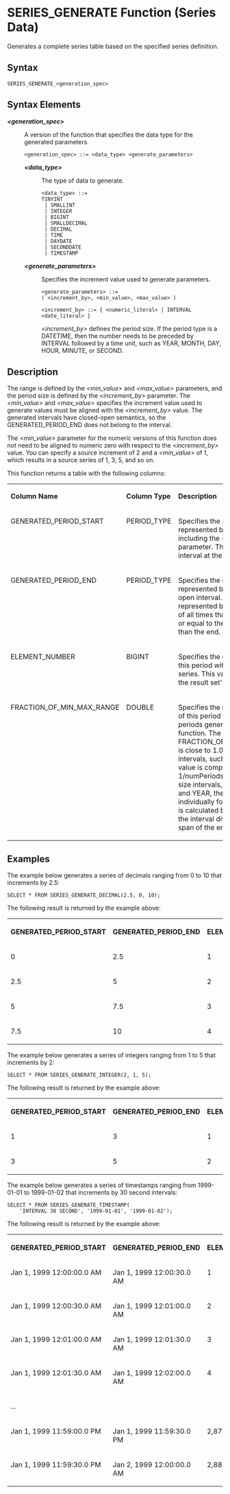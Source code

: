 <!-- loioc8101037ad4344768db31e68e4d30eb4 -->

# SERIES\_GENERATE Function \(Series Data\)

Generates a complete series table based on the specified series definition.



## Syntax

```
SERIES_GENERATE_<generation_spec>
```



## Syntax Elements


<dl>
<dt><b>

*<generation\_spec\>*

</b></dt>
<dd>

A version of the function that specifies the data type for the generated parameters.

```
<generation_spec> ::= <data_type> <generate_parameters>

```


<dl>
<dt><b>

*<data\_type\>*

</b></dt>
<dd>

The type of data to generate.

```
<data_type> ::= 
TINYINT
 | SMALLINT 
 | INTEGER 
 | BIGINT 
 | SMALLDECIMAL 
 | DECIMAL 
 | TIME 
 | DAYDATE 
 | SECONDDATE 
 | TIMESTAMP 
```



</dd><dt><b>

*<generate\_parameters\>*

</b></dt>
<dd>

Specifies the increment value used to generate parameters.

```
<generate_parameters> ::= 
( <increment_by>, <min_value>, <max_value> )

<increment_by> ::= { <numeric_literal> | INTERVAL <date_literal> }
```

*<increment\_by\>* defines the period size. If the period type is a DATETIME, then the number needs to be preceded by INTERVAL followed by a time unit, such as YEAR, MONTH, DAY, HOUR, MINUTE, or SECOND.



</dd>
</dl>



</dd>
</dl>



## Description

The range is defined by the *<min\_value\>* and *<max\_value\>* parameters, and the period size is defined by the *<increment\_by\>* parameter. The *<min\_value\>* and *<max\_value\>* specifies the increment value used to generate values must be aligned with the *<increment\_by\>* value. The generated intervals have closed-open semantics, so the GENERATED\_PERIOD\_END does not belong to the interval.

The *<min\_value\>* parameter for the numeric versions of this function does not need to be aligned to numeric zero with respect to the *<increment\_by\>* value. You can specify a source increment of 2 and a *<min\_value\>* of 1, which results in a source series of 1, 3, 5, and so on.

This function returns a table with the following columns:


<table>
<tr>
<td valign="top">

**Column Name**

</td>
<td valign="top">

**Column Type**

</td>
<td valign="top">

**Description**

</td>
</tr>
<tr>
<td valign="top">

GENERATED\_PERIOD\_START

</td>
<td valign="top">

PERIOD\_TYPE

</td>
<td valign="top">

Specifies the start of the period represented by this row, including the *<period\_start\>* parameter. This is a closed interval at the start.

</td>
</tr>
<tr>
<td valign="top">

GENERATED\_PERIOD\_END

</td>
<td valign="top">

PERIOD\_TYPE

</td>
<td valign="top">

Specifies the end of the period represented by this row as an open interval. The period represented by this row consists of all times that are greater than or equal to the start, and less than the end.

</td>
</tr>
<tr>
<td valign="top">

ELEMENT\_NUMBER

</td>
<td valign="top">

BIGINT

</td>
<td valign="top">

Specifies the element number of this period within the generated series. This value is equivalent to the result set's row number.

</td>
</tr>
<tr>
<td valign="top">

FRACTION\_OF\_MIN\_MAX\_RANGE

</td>
<td valign="top">

DOUBLE

</td>
<td valign="top">

Specifies the ratio of the length of this period to the length of all periods generated by this function. The sum of FRACTION\_OF\_MIN\_MAX\_RANGE is close to 1.0. For fixed size intervals, such as 1 DAY, the value is computed as 1/numPeriods. For non-fixed size intervals, such as MONTH and YEAR, the value is computed individually for each row, which is calculated by the time span of the interval divided by the time span of the entire result.

</td>
</tr>
</table>



## Examples

The example below generates a series of decimals ranging from 0 to 10 that increments by 2.5:

```
SELECT * FROM SERIES_GENERATE_DECIMAL(2.5, 0, 10);
```

The following result is returned by the example above:


<table>
<tr>
<th valign="top">

GENERATED\_PERIOD\_START

</th>
<th valign="top">

GENERATED\_PERIOD\_END

</th>
<th valign="top">

ELEMENT\_NUMBER

</th>
<th valign="top">

FRACTION\_OF\_MIN\_MAX\_RANGE

</th>
</tr>
<tr>
<td valign="top">

0

</td>
<td valign="top">

2.5

</td>
<td valign="top">

1

</td>
<td valign="top">

0.25

</td>
</tr>
<tr>
<td valign="top">

2.5

</td>
<td valign="top">

5

</td>
<td valign="top">

2

</td>
<td valign="top">

0.25

</td>
</tr>
<tr>
<td valign="top">

5

</td>
<td valign="top">

7.5

</td>
<td valign="top">

3

</td>
<td valign="top">

0.25

</td>
</tr>
<tr>
<td valign="top">

7.5

</td>
<td valign="top">

10

</td>
<td valign="top">

4

</td>
<td valign="top">

0.25

</td>
</tr>
</table>

The example below generates a series of integers ranging from 1 to 5 that increments by 2:

```
SELECT * FROM SERIES_GENERATE_INTEGER(2, 1, 5);
```

The following result is returned by the example above:


<table>
<tr>
<th valign="top">

GENERATED\_PERIOD\_START

</th>
<th valign="top">

GENERATED\_PERIOD\_END

</th>
<th valign="top">

ELEMENT\_NUMBER

</th>
<th valign="top">

FRACTION\_OF\_MIN\_MAX\_RANGE

</th>
</tr>
<tr>
<td valign="top">

1

</td>
<td valign="top">

3

</td>
<td valign="top">

1

</td>
<td valign="top">

0.5

</td>
</tr>
<tr>
<td valign="top">

3

</td>
<td valign="top">

5

</td>
<td valign="top">

2

</td>
<td valign="top">

0.5

</td>
</tr>
</table>

The example below generates a series of timestamps ranging from 1999-01-01 to 1999-01-02 that increments by 30 second intervals:

```
SELECT * FROM SERIES_GENERATE_TIMESTAMP(
    'INTERVAL 30 SECOND', '1999-01-01', '1999-01-02');
```

The following result is returned by the example above:


<table>
<tr>
<th valign="top">

GENERATED\_PERIOD\_START

</th>
<th valign="top">

GENERATED\_PERIOD\_END

</th>
<th valign="top">

ELEMENT\_NUMBER

</th>
<th valign="top">

FRACTION\_OF\_MIN\_MAX\_RANGE

</th>
</tr>
<tr>
<td valign="top">

Jan 1, 1999 12:00:00.0 AM

</td>
<td valign="top">

Jan 1, 1999 12:00:30.0 AM

</td>
<td valign="top">

1

</td>
<td valign="top">

0.00034722222222222224

</td>
</tr>
<tr>
<td valign="top">

Jan 1, 1999 12:00:30.0 AM

</td>
<td valign="top">

Jan 1, 1999 12:01:00.0 AM

</td>
<td valign="top">

2

</td>
<td valign="top">

0.00034722222222222224

</td>
</tr>
<tr>
<td valign="top">

Jan 1, 1999 12:01:00.0 AM

</td>
<td valign="top">

Jan 1, 1999 12:01:30.0 AM

</td>
<td valign="top">

3

</td>
<td valign="top">

0.00034722222222222224

</td>
</tr>
<tr>
<td valign="top">

Jan 1, 1999 12:01:30.0 AM

</td>
<td valign="top">

Jan 1, 1999 12:02:00.0 AM

</td>
<td valign="top">

4

</td>
<td valign="top">

0.00034722222222222224

</td>
</tr>
<tr>
<td valign="top">

...

</td>
<td valign="top">



</td>
<td valign="top">



</td>
<td valign="top">



</td>
</tr>
<tr>
<td valign="top">

Jan 1, 1999 11:59:00.0 PM

</td>
<td valign="top">

Jan 1, 1999 11:59:30.0 PM

</td>
<td valign="top">

2,879

</td>
<td valign="top">

0.00034722222222222224

</td>
</tr>
<tr>
<td valign="top">

Jan 1, 1999 11:59:30.0 PM

</td>
<td valign="top">

Jan 2, 1999 12:00:00.0 AM

</td>
<td valign="top">

2,880

</td>
<td valign="top">

0.00034722222222222224

</td>
</tr>
</table>

